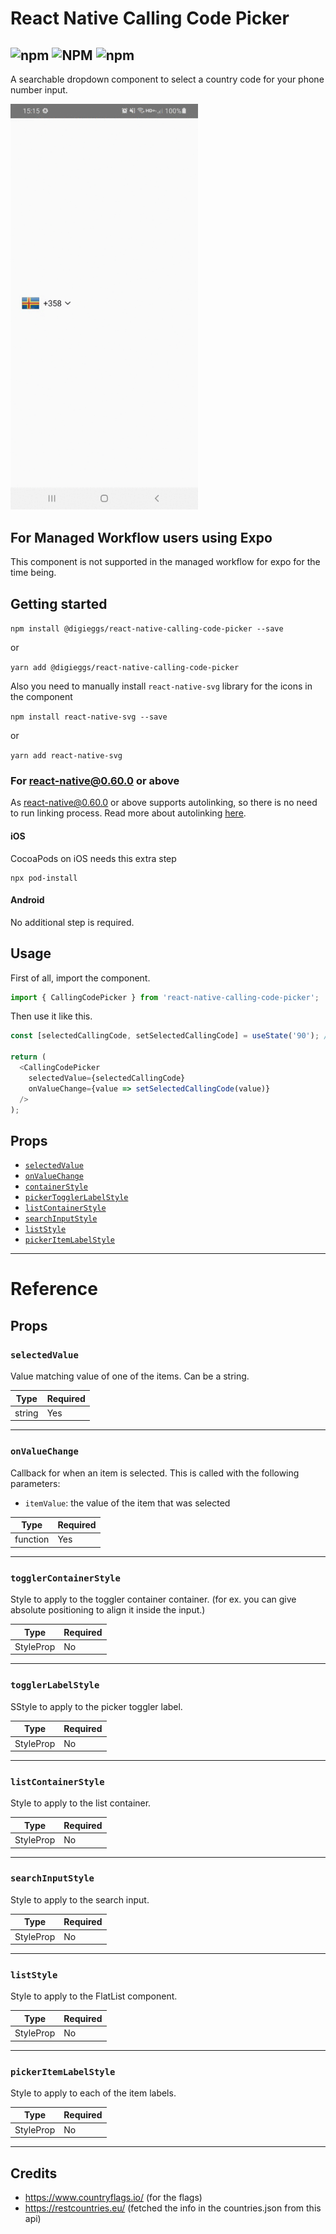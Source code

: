 # React Native Calling Code Picker

## ![npm](https://img.shields.io/npm/v/@digieggs/react-native-calling-code-picker?color=%23CC3534&style=for-the-badge) ![NPM](https://img.shields.io/npm/l/@digieggs/react-native-calling-code-picker?style=for-the-badge) ![npm](https://img.shields.io/npm/dw/@digieggs/react-native-calling-code-picker?style=for-the-badge)

A searchable dropdown component to select a country code for your phone number input.

<img src="https://github.com/DIGIEGGS/react-native-calling-code-picker/blob/main/src/screenshot/picker.gif?raw=true" width="300">

## For Managed Workflow users using Expo

This component is not supported in the managed workflow for expo for the time being.

## Getting started

`npm install @digieggs/react-native-calling-code-picker --save`

or

`yarn add @digieggs/react-native-calling-code-picker`

Also you need to manually install `react-native-svg` library for the icons in the component

`npm install react-native-svg --save`

or

`yarn add react-native-svg`

### For react-native@0.60.0 or above

As [react-native@0.60.0](https://reactnative.dev/blog/2019/07/03/version-60) or above supports autolinking, so there is no need to run linking process.
Read more about autolinking [here](https://github.com/react-native-picker/cli/blob/master/docs/autolinking.md).

#### iOS

CocoaPods on iOS needs this extra step

```
npx pod-install
```

#### Android

No additional step is required.

## Usage

First of all, import the component.

```javascript
import { CallingCodePicker } from 'react-native-calling-code-picker';
```

Then use it like this.

```javascript
const [selectedCallingCode, setSelectedCallingCode] = useState('90'); // Give it a default value to show an initial flag and a code

return (
  <CallingCodePicker
    selectedValue={selectedCallingCode}
    onValueChange={value => setSelectedCallingCode(value)}
  />
);
```

## Props

- [`selectedValue`](#selectedValue)
- [`onValueChange`](#onValueChange)
- [`containerStyle`](#containerStyle)
- [`pickerTogglerLabelStyle`](#pickerTogglerLabelStyle)
- [`listContainerStyle`](#listContainerStyle)
- [`searchInputStyle`](#searchInputStyle)
- [`listStyle`](#listStyle)
- [`pickerItemLabelStyle`](#pickerItemLabelStyle)

---

# Reference

## Props

### `selectedValue`

Value matching value of one of the items. Can be a string.

| Type   | Required |
| ------ | -------- |
| string | Yes      |

---

### `onValueChange`

Callback for when an item is selected. This is called with the following parameters:

- `itemValue`: the value of the item that was selected

| Type     | Required |
| -------- | -------- |
| function | Yes      |

---

### `togglerContainerStyle`

Style to apply to the toggler container container. (for ex. you can give absolute positioning to align it inside the input.)

| Type      | Required |
| --------- | -------- |
| StyleProp | No       |

---

### `togglerLabelStyle`

SStyle to apply to the picker toggler label.

| Type      | Required |
| --------- | -------- |
| StyleProp | No       |

---

### `listContainerStyle`

Style to apply to the list container.

| Type      | Required |
| --------- | -------- |
| StyleProp | No       |

---

### `searchInputStyle`

Style to apply to the search input.

| Type      | Required |
| --------- | -------- |
| StyleProp | No       |

---

### `listStyle`

Style to apply to the FlatList component.

| Type      | Required |
| --------- | -------- |
| StyleProp | No       |

---

### `pickerItemLabelStyle`

Style to apply to each of the item labels.

| Type      | Required |
| --------- | -------- |
| StyleProp | No       |

---

## Credits

- https://www.countryflags.io/ (for the flags)
- https://restcountries.eu/ (fetched the info in the countries.json from this api)
